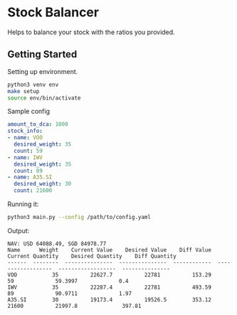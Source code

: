 # Stock Balancer

Helps to balance your stock with the ratios you provided.


## Getting Started
Setting up environment.
```bash
python3 venv env
make setup
source env/bin/activate
```

Sample config
```yaml
amount_to_dca: 1000
stock_info:
- name: VOO
  desired_weight: 35
  count: 59
- name: IWV
  desired_weight: 35
  count: 89
- name: A35.SI
  desired_weight: 30
  count: 21600
```

Running it:
```bash
python3 main.py --config /path/to/config.yaml
```

Output:
```
NAV: USD 64088.49, SGD 84978.77
Name      Weight    Current Value    Desired Value    Diff Value    Current Quantity    Desired Quantity    Diff Quantity
------  --------  ---------------  ---------------  ------------  ------------------  ------------------  ---------------
VOO           35          22627.7          22781          153.29                  59             59.3997             0.4
IWV           35          22287.4          22781          493.59                  89             90.9711             1.97
A35.SI        30          19173.4          19526.5        353.12               21600          21997.8              397.81
```

